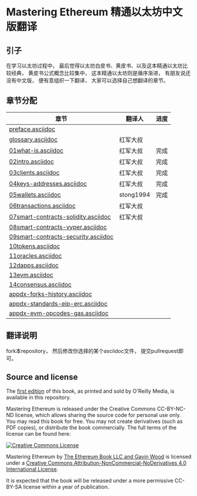 # Mastering Ethereum 精通以太坊中文版翻译


## 引子
在学习以太坊过程中， 最后觉得以太坊白皮书、黄皮书、以及这本精通以太坊比较经典， 黄皮书公式概念比较集中， 这本精通以太坊则是循序渐进， 有朋友说还没有中文版， 便有意组织一下翻译， 大家可以选择自己想翻译的章节。

## 章节分配


| 章节                                                         | 翻译人   | 进度 |
| ------------------------------------------------------------ | -------- | ---- |
| [preface.asciidoc](https://github.com/alexwanng/MasteringEthereumCN/blob/develop/preface.asciidoc) |          |      |
| [glossary.asciidoc](https://github.com/alexwanng/MasteringEthereumCN/blob/develop/glossary.asciidoc) | 红军大叔 |      |
| [01what-is.asciidoc](https://github.com/alexwanng/MasteringEthereumCN/blob/develop/01what-is.asciidoc) | 红军大叔 | 完成   |
| [02intro.asciidoc](https://github.com/alexwanng/MasteringEthereumCN/blob/develop/02intro.asciidoc) | 红军大叔 | 完成   |
| [03clients.asciidoc](https://github.com/alexwanng/MasteringEthereumCN/blob/develop/03clients.asciidoc) | 红军大叔 | 完成   |
| [04keys-addresses.asciidoc](https://github.com/alexwanng/MasteringEthereumCN/blob/develop/04keys-addresses.asciidoc) | 红军大叔 |  完成  |
| [05wallets.asciidoc](https://github.com/alexwanng/MasteringEthereumCN/blob/develop/05wallets.asciidoc) | stong1994   |  完成  |
| [06transactions.asciidoc](https://github.com/alexwanng/MasteringEthereumCN/blob/develop/06transactions.asciidoc) | 红军大叔 |      |
| [07smart-contracts-solidity.asciidoc](https://github.com/alexwanng/MasteringEthereumCN/blob/develop/07smart-contracts-solidity.asciidoc) | 红军大叔 |      |
| [08smart-contracts-vyper.asciidoc](https://github.com/alexwanng/MasteringEthereumCN/blob/develop/08smart-contracts-vyper.asciidoc) |          |      |
| [09smart-contracts-security.asciidoc](https://github.com/alexwanng/MasteringEthereumCN/blob/develop/09smart-contracts-security.asciidoc) |          |      |
| [10tokens.asciidoc](https://github.com/alexwanng/MasteringEthereumCN/blob/develop/10tokens.asciidoc) |          |      |
| [11oracles.asciidoc](https://github.com/alexwanng/MasteringEthereumCN/blob/develop/11oracles.asciidoc) |          |      |
| [12dapps.asciidoc](https://github.com/alexwanng/MasteringEthereumCN/blob/develop/12dapps.asciidoc) |          |      |
| [13evm.asciidoc](https://github.com/alexwanng/MasteringEthereumCN/blob/develop/13evm.asciidoc) |          |      |
| [14consensus.asciidoc](https://github.com/alexwanng/MasteringEthereumCN/blob/develop/14consensus.asciidoc) |          |      |
| [appdx-forks-history.asciidoc](https://github.com/alexwanng/MasteringEthereumCN/blob/develop/appdx-forks-history.asciidoc) |          |      |
| [appdx-standards-eip-erc.asciidoc](https://github.com/alexwanng/MasteringEthereumCN/blob/develop/appdx-standards-eip-erc.asciidoc) |          |      |
| [appdx-evm-opcodes-gas.asciidoc](https://github.com/alexwanng/MasteringEthereumCN/blob/develop/appdx-evm-opcodes-gas.asciidoc) |          |      |

## 翻译说明
fork本repository， 然后修改你选择的某个asciidoc文件， 提交pullrequest即可。


## Source and license
The [first edition](https://github.com/ethereumbook/ethereumbook/tree/first_edition_first_print) of this book, as printed and sold by O'Reilly Media, is available in this repository.

Mastering Ethereum is released under the Creative Commons CC-BY-NC-ND license, which allows sharing the source code for personal use only. You may read this book for free. You may not create derivatives (such as PDF copies), or distribute the book commercially. The full terms of the license can be found here:

[![Creative Commons License](https://i.creativecommons.org/l/by-nc-nd/4.0/88x31.png)](https://creativecommons.org/licenses/by-nc-nd/4.0/)

<span xmlns:dct="http://purl.org/dc/terms/" property="dct:title">Mastering Ethereum</span> by <a xmlns:cc="http://creativecommons.org/ns#" href="https://antonopoulos.com/" property="cc:attributionName" rel="cc:attributionURL">The Ethereum Book LLC and Gavin Wood</a> is licensed under a <a rel="license" href="http://creativecommons.org/licenses/by-nc-nd/4.0/">Creative Commons Attribution-NonCommercial-NoDerivatives 4.0 International License</a>.

It is expected that the book will be released under a more permissive CC-BY-SA license within a year of publication.
